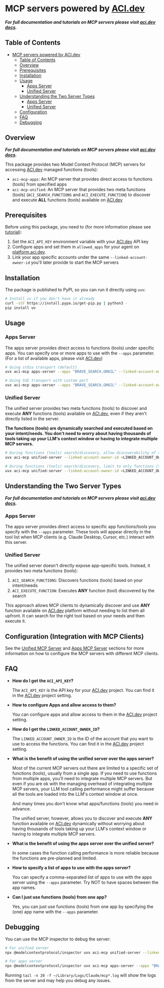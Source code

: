 # MCP servers powered by [ACI.dev](https://aci.dev)

**_For full documentation and tutorials on MCP servers please visit [aci.dev docs](https://aci.dev/docs/mcp-servers/introduction)._**

## Table of Contents

- [MCP servers powered by ACI.dev](#mcp-servers-powered-by-acidev)
  - [Table of Contents](#table-of-contents)
  - [Overview](#overview)
  - [Prerequisites](#prerequisites)
  - [Installation](#installation)
  - [Usage](#usage)
    - [Apps Server](#apps-server)
    - [Unified Server](#unified-server)
  - [Understanding the Two Server Types](#understanding-the-two-server-types)
    - [Apps Server](#apps-server-1)
    - [Unified Server](#unified-server-1)
  - [Configuration](#configuration-integration-with-mcp-clients)
  - [FAQ](#faq)
  - [Debugging](#debugging)

## Overview

**_For full documentation and tutorials on MCP servers please visit [aci.dev docs](https://aci.dev/docs/mcp-servers/introduction)._**

This package provides two Model Context Protocol (MCP) servers for accessing [ACI.dev](https://aci.dev) managed functions (tools):

- `aci-mcp-apps`: An MCP server that provides direct access to functions (tools) from specified apps
- `aci-mcp-unified`: An MCP server that provides two meta functions (tools) (`ACI_SEARCH_FUNCTIONS` and `ACI_EXECUTE_FUNCTION`) to discover and execute **ALL** functions (tools) available on [ACI.dev](https://platform.aci.dev)

## Prerequisites

Before using this package, you need to (for more information please see [tutorial](https://aci.dev/docs)):

1. Set the `ACI_API_KEY` environment variable with your [ACI.dev](https://platform.aci.dev) API key
2. Configure apps and set them in `allowed_apps` for your agent on [platform.aci.dev](https://platform.aci.dev/project-settings).
3. Link your app specific accounts under the same `--linked-account-owner-id` you'll later provide to start the MCP servers

## Installation

The package is published to PyPI, so you can run it directly using `uvx`:

```bash
# Install uv if you don't have it already
curl -sSf https://install.pypa.io/get-pip.py | python3 -
pip install uv
```

## Usage

### Apps Server

The apps server provides direct access to functions (tools) under specific apps.
You can specify one or more apps to use with the `--apps` parameter. (For a list of available apps, please visit [ACI.dev](https://platform.aci.dev/apps))

```bash
# Using stdio transport (default)
uvx aci-mcp apps-server --apps "BRAVE_SEARCH,GMAIL" --linked-account-owner-id <LINKED_ACCOUNT_OWNER_ID>

# Using SSE transport with custom port
uvx aci-mcp apps-server --apps "BRAVE_SEARCH,GMAIL" --linked-account-owner-id <LINKED_ACCOUNT_OWNER_ID> --transport sse --port 8000
```

### Unified Server

The unified server provides two meta functions (tools) to discover and execute **ANY** functions (tools) available on [ACI.dev](https://aci.dev), even if they aren't directly listed in the server.

**The functions (tools) are dynamically searched and executed based on your intent/needs. You don't need to worry about having thousands of tools taking up your LLM's context window or having to integrate multiple MCP servers.**

```bash
# During functions (tools) search/discovery, allow discoverability of all functions (tools) available on ACI.dev
uvx aci-mcp unified-server --linked-account-owner-id <LINKED_ACCOUNT_OWNER_ID>

# During functions (tools) search/discovery, limit to only functions (tools) accessible by the requesting agent (identified by ACI_API_KEY)
uvx aci-mcp unified-server --linked-account-owner-id <LINKED_ACCOUNT_OWNER_ID> --allowed-apps-only
```

## Understanding the Two Server Types

**_For full documentation and tutorials on MCP servers please visit [aci.dev docs](https://aci.dev/docs/mcp-servers/introduction)._**

### Apps Server

The apps server provides direct access to specific app functions/tools you specify with the `--apps` parameter. These tools will appear directly in the tool list when MCP clients (e.g. Claude Desktop, Cursor, etc.) interact with this server.

### Unified Server

The unified server doesn't directly expose app-specific tools. Instead, it provides two meta functions (tools):

1. `ACI_SEARCH_FUNCTIONS`: Discovers functions (tools) based on your intent/needs
2. `ACI_EXECUTE_FUNCTION`: Executes **ANY** function (tool) discovered by the search

This approach allows MCP clients to dynamically discover and use **ANY** function available on [ACI.dev](https://platform.aci.dev) platform without needing to list them all upfront. It can search for the right tool based on your needs and then execute it.

## Configuration (Integration with MCP Clients)

See the [Unified MCP Server](https://www.aci.dev/docs/mcp-servers/unified-server#integration-with-mcp-clients) and [Apps MCP Server](https://www.aci.dev/docs/mcp-servers/apps-server#integration-with-mcp-clients) sections for more information on how to configure the MCP servers with different MCP clients.


## FAQ

- **How do I get the `ACI_API_KEY`?**

    The `ACI_API_KEY` is the API key for your [ACI.dev](https://platform.aci.dev) project. You can find it in the [ACI.dev](https://platform.aci.dev/project-setting) project setting.

- **How to configure Apps and allow access to them?**

    You can configure apps and allow access to them in the [ACI.dev](https://platform.aci.dev/project-setting) project setting.

- **How do I get the `LINKED_ACCOUNT_OWNER_ID`?**

    The `LINKED_ACCOUNT_OWNER_ID` is the ID of the account that you want to use to access the functions. You can find it in the [ACI.dev](https://platform.aci.dev/project-setting) project setting.

- **What is the benefit of using the unified server over the apps server?**

    Most of the current MCP servers out there are limited to a specific set of functions (tools), usually from a single app. If you need to use functions from multiple apps, you'll need to integrate multiple MCP servers. But even if you are ok with the managing overhead of integrating multiple MCP servers, your LLM tool calling performance might suffer because all the tools are loaded into the LLM's context window at once.

    And many times you don't know what apps/functions (tools) you need in advance.

    The unified server, however, allows you to discover and execute **ANY** function available on [ACI.dev](https://platform.aci.dev) dynamically without worrying about having thousands of tools taking up your LLM's context window or having to integrate multiple MCP servers.

- **What is the benefit of using the apps server over the unified server?**

    In some cases the function calling performance is more reliable because the functions are pre-planned and limited.

- **How to specify a list of apps to use with the apps server?**

    You can specify a comma-separated list of apps to use with the apps server using the `--apps` parameter. Try NOT to have spaces between the app names.

- **Can I just use functions (tools) from one app?**

    Yes, you can just use functions (tools) from one app by specifying the (one) app name with the `--apps` parameter.

## Debugging

You can use the MCP inspector to debug the server:

```bash
# For unified server
npx @modelcontextprotocol/inspector uvx aci-mcp unified-server --linked-account-owner-id <LINKED_ACCOUNT_OWNER_ID>

# For apps server
npx @modelcontextprotocol/inspector uvx aci-mcp apps-server --apps "BRAVE_SEARCH,GMAIL" --linked-account-owner-id <LINKED_ACCOUNT_OWNER_ID>
```

Running `tail -n 20 -f ~/Library/Logs/Claude/mcp*.log` will show the logs from the server and may help you debug any issues.

